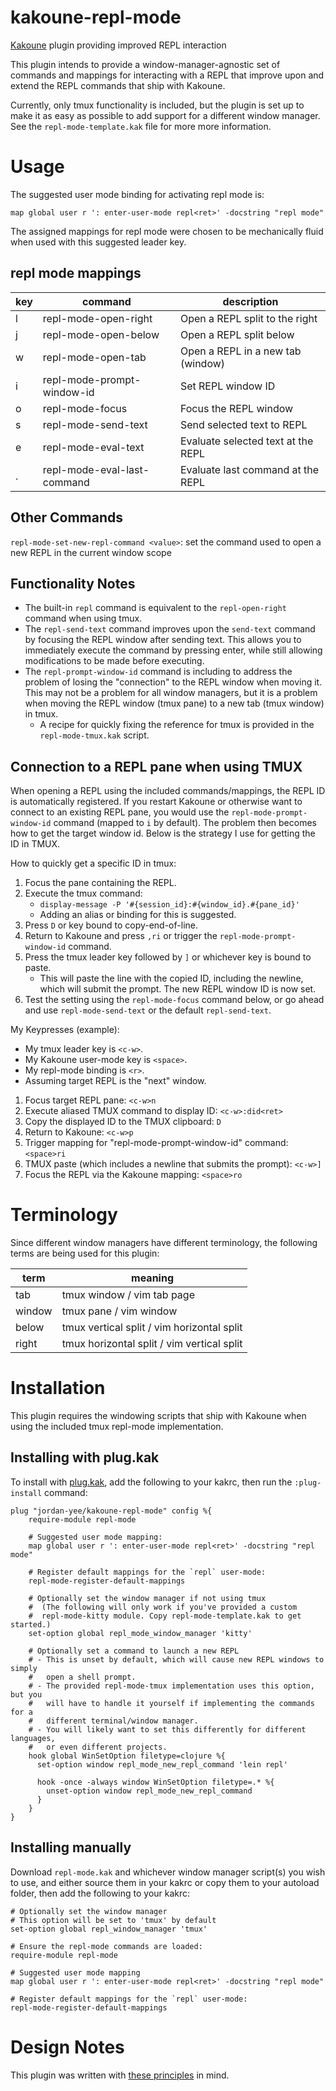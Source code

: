# kakoune-repl-mode
[Kakoune](http://kakoune.org) plugin providing improved REPL interaction

This plugin intends to provide a window-manager-agnostic set of commands and
mappings for interacting with a REPL that improve upon and extend the REPL
commands that ship with Kakoune.

Currently, only tmux functionality is included, but the plugin is set up to
make it as easy as possible to add support for a different window manager. See
the `repl-mode-template.kak` file for more more information.

# Usage
The suggested user mode binding for activating repl mode is:
```
map global user r ': enter-user-mode repl<ret>' -docstring "repl mode"
```
The assigned mappings for repl mode were chosen to be mechanically fluid when
used with this suggested leader key.

## repl mode mappings

| key | command                     | description                        |
| --- | --------------------------  | ---------------------------------- |
| l   | repl-mode-open-right        | Open a REPL split to the right     |
| j   | repl-mode-open-below        | Open a REPL split below            |
| w   | repl-mode-open-tab          | Open a REPL in a new tab (window)  |
| i   | repl-mode-prompt-window-id  | Set REPL window ID                 |
| o   | repl-mode-focus             | Focus the REPL window              |
| s   | repl-mode-send-text         | Send selected text to REPL         |
| e   | repl-mode-eval-text         | Evaluate selected text at the REPL |
| .   | repl-mode-eval-last-command | Evaluate last command at the REPL  |

## Other Commands

`repl-mode-set-new-repl-command <value>`: set the command used to open a new REPL in the current window scope

## Functionality Notes
- The built-in `repl` command is equivalent to the `repl-open-right` command
  when using tmux.
- The `repl-send-text` command improves upon the `send-text` command by
  focusing the REPL window after sending text. This allows you to immediately
  execute the command by pressing enter, while still allowing modifications
  to be made before executing.
- The `repl-prompt-window-id` command is including to address the problem of
  losing the "connection" to the REPL window when moving it. This may not be
  a problem for all window managers, but it is a problem when moving the REPL
  window (tmux pane) to a new tab (tmux window) in tmux.
  - A recipe for quickly fixing the reference for tmux is provided in the
    `repl-mode-tmux.kak` script.

## Connection to a REPL pane when using TMUX
When opening a REPL using the included commands/mappings, the REPL ID is
automatically registered. If you restart Kakoune or otherwise want to connect to
an existing REPL pane, you would use the `repl-mode-prompt-window-id` command
(mapped to `i` by default). The problem then becomes how to get the target
window id. Below is the strategy I use for getting the ID in TMUX.

How to quickly get a specific ID in tmux:
1. Focus the pane containing the REPL.
2. Execute the tmux command:
   - `display-message -P '#{session_id}:#{window_id}.#{pane_id}'`
   - Adding an alias or binding for this is suggested.
3. Press `D` or key bound to copy-end-of-line.
4. Return to Kakoune and press `,ri` or trigger the `repl-mode-prompt-window-id` command.
5. Press the tmux leader key followed by `]` or whichever key is bound to paste.
   - This will paste the line with the copied ID, including the newline, which will
     submit the prompt. The new REPL window ID is now set.
6. Test the setting using the `repl-mode-focus` command below, or go ahead and use
   `repl-mode-send-text` or the default `repl-send-text`.

My Keypresses (example):
- My tmux leader key is `<c-w>`.
- My Kakoune user-mode key is `<space>`.
- My repl-mode binding is `<r>`.
- Assuming target REPL is the "next" window.

1. Focus target REPL pane: `<c-w>n`
2. Execute aliased TMUX command to display ID: `<c-w>:did<ret>`
3. Copy the displayed ID to the TMUX clipboard: `D`
4. Return to Kakoune: `<c-w>p`
5. Trigger mapping for "repl-mode-prompt-window-id" command: `<space>ri`
6. TMUX paste (which includes a newline that submits the prompt): `<c-w>]`
7. Focus the REPL via the Kakoune mapping: `<space>ro`

# Terminology
Since different window managers have different terminology, the following terms
are being used for this plugin:

| term   | meaning                                    |
| ------ | ------------------------------------------ |
| tab    | tmux window / vim tab page                 |
| window | tmux pane / vim window                     |
| below  | tmux vertical split / vim horizontal split |
| right  | tmux horizontal split / vim vertical split |

# Installation
This plugin requires the windowing scripts that ship with Kakoune when using the
included tmux repl-mode implementation.

## Installing with plug.kak
To install with [plug.kak](https://github.com/andreyorst/plug.kak), add the
following to your kakrc, then run the `:plug-install` command:
```
plug "jordan-yee/kakoune-repl-mode" config %{
    require-module repl-mode

    # Suggested user mode mapping:
    map global user r ': enter-user-mode repl<ret>' -docstring "repl mode"

    # Register default mappings for the `repl` user-mode:
    repl-mode-register-default-mappings

    # Optionally set the window manager if not using tmux
    #  (The following will only work if you've provided a custom
    #  repl-mode-kitty module. Copy repl-mode-template.kak to get started.)
    set-option global repl_mode_window_manager 'kitty'

    # Optionally set a command to launch a new REPL
    # - This is unset by default, which will cause new REPL windows to simply
    #   open a shell prompt.
    # - The provided repl-mode-tmux implementation uses this option, but you
    #   will have to handle it yourself if implementing the commands for a
    #   different terminal/window manager.
    # - You will likely want to set this differently for different languages,
    #   or even different projects.
    hook global WinSetOption filetype=clojure %{
      set-option window repl_mode_new_repl_command 'lein repl'

      hook -once -always window WinSetOption filetype=.* %{
        unset-option window repl_mode_new_repl_command
      }
    }
}
```

## Installing manually
Download `repl-mode.kak` and whichever window manager script(s) you
wish to use, and either source them in your kakrc or copy them to your
autoload folder, then add the following to your kakrc:
```
# Optionally set the window manager
# This option will be set to 'tmux' by default
set-option global repl_window_manager 'tmux'

# Ensure the repl-mode commands are loaded:
require-module repl-mode

# Suggested user mode mapping
map global user r ': enter-user-mode repl<ret>' -docstring "repl mode"

# Register default mappings for the `repl` user-mode:
repl-mode-register-default-mappings
```

# Design Notes
This plugin was written with [these principles](https://github.com/jordan-yee/principles/blob/master/kakoune-plugins.md) in mind.
